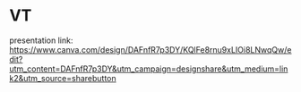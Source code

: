 # VT
presentation link: https://www.canva.com/design/DAFnfR7p3DY/KQlFe8rnu9xLIOi8LNwqQw/edit?utm_content=DAFnfR7p3DY&utm_campaign=designshare&utm_medium=link2&utm_source=sharebutton
